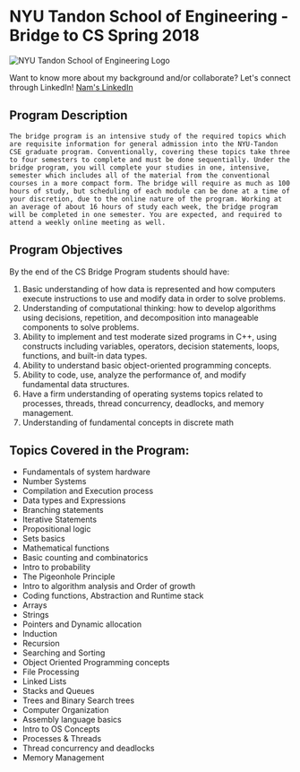#  NYU Tandon School of Engineering - Bridge to CS Spring 2018

![NYU Tandon School of Engineering Logo](https://github.com/Nam-H-Nguyen/NYUTandonBridge2018/blob/master/nyu_logo.jpg "NYU Tandon School of Engineering Logo Bridge to CS Spring 2018")

Want to know more about my background and/or collaborate? Let's connect through LinkedIn!
[Nam's LinkedIn](https://www.linkedin.com/in/namhnguyen1337)

## Program Description

`The bridge program is an intensive study of the required topics which are requisite information for general admission into the NYU-Tandon CSE graduate program. Conventionally, covering these topics take three to four semesters to complete and must be done sequentially. Under the bridge program, you will complete your studies in one, intensive, semester which includes all of the material from the conventional courses in a more compact form. The bridge will require as much as 100 hours of study, but scheduling of each module can be done at a time of your discretion, due to the online nature of the program. Working at an average of about 16 hours of study each week, the bridge program will be completed in one semester. You are expected, and required to attend a weekly online meeting as well.`

## Program Objectives

By the end of the CS Bridge Program students should have:
1. Basic understanding of how data is represented and how computers execute instructions
to use and modify data in order to solve problems.
2. Understanding of computational thinking: how to develop algorithms using decisions,
repetition, and decomposition into manageable components to solve problems.
3. Ability to implement and test moderate sized programs in C++, using constructs including variables, operators, decision statements, loops, functions, and built-in data
types.
4. Ability to understand basic object-oriented programming concepts.
5. Ability to code, use, analyze the performance of, and modify fundamental data structures.
6. Have a firm understanding of operating systems topics related to processes, threads,
thread concurrency, deadlocks, and memory management.
7. Understanding of fundamental concepts in discrete math

## Topics Covered in the Program:

* Fundamentals of system hardware
* Number Systems
* Compilation and Execution process
* Data types and Expressions
* Branching statements
* Iterative Statements
* Propositional logic
* Sets basics
* Mathematical functions
* Basic counting and combinatorics
* Intro to probability
* The Pigeonhole Principle
* Intro to algorithm analysis and Order of growth
* Coding functions, Abstraction and Runtime stack
* Arrays
* Strings
* Pointers and Dynamic allocation
* Induction
* Recursion
* Searching and Sorting
* Object Oriented Programming concepts
* File Processing
* Linked Lists
* Stacks and Queues
* Trees and Binary Search trees
* Computer Organization
* Assembly language basics
* Intro to OS Concepts
* Processes & Threads
* Thread concurrency and deadlocks
* Memory Management

